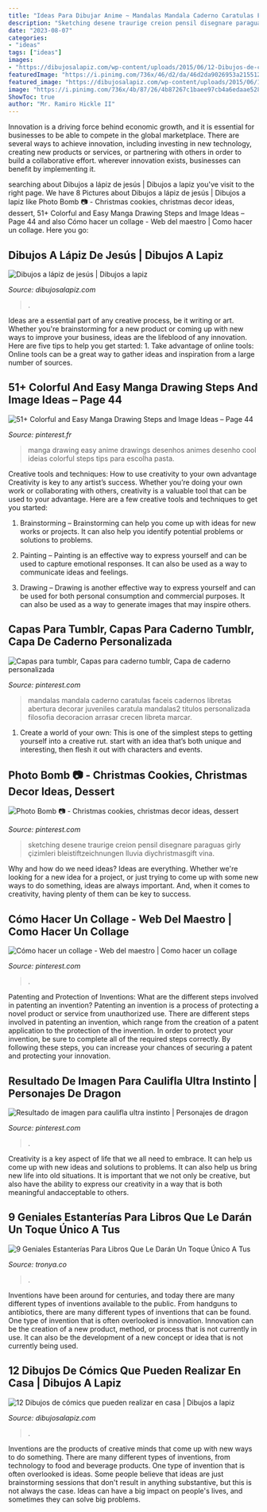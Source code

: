 ```yaml
---
title: "Ideas Para Dibujar Anime ~ Mandalas Mandala Caderno Caratulas Faceis Cadernos Libretas Abertura Decorar Juveniles Caratula Mandalas2 Titulos Personalizada Filosofia Decoracion Arrasar Crecen Libreta Marcar"
description: "Sketching desene traurige creion pensil disegnare paraguas girly çizimleri bleistiftzeichnungen lluvia diychristmasgift vina"
date: "2023-08-07"
categories:
- "ideas"
tags: ["ideas"]
images:
- "https://dibujosalapiz.com/wp-content/uploads/2015/06/12-Dibujos-de-cómics-que-pueden-realizar-en-casa-10.jpg"
featuredImage: "https://i.pinimg.com/736x/46/d2/da/46d2da9026953a215512046398fae259.jpg"
featured_image: "https://dibujosalapiz.com/wp-content/uploads/2015/06/12-Dibujos-de-cómics-que-pueden-realizar-en-casa-10.jpg"
image: "https://i.pinimg.com/736x/4b/87/26/4b87267c1baee97cb4a6edaae5282da6.jpg"
ShowToc: true
author: "Mr. Ramiro Hickle II"
---
```



Innovation is a driving force behind economic growth, and it is essential for businesses to be able to compete in the global marketplace. There are several ways to achieve innovation, including investing in new technology, creating new products or services, or partnering with others in order to build a collaborative effort. wherever innovation exists, businesses can benefit by implementing it.

	

		
searching about Dibujos a lápiz de jesús | Dibujos a lapiz you've visit to the right page. We have 8 Pictures about Dibujos a lápiz de jesús | Dibujos a lapiz like Photo Bomb 📷 - Christmas cookies, christmas decor ideas, dessert, 51+ Colorful and Easy Manga Drawing Steps and Image Ideas – Page 44 and also Cómo hacer un collage - Web del maestro | Como hacer un collage. Here you go:
		
    
## Dibujos A Lápiz De Jesús | Dibujos A Lapiz

<img loading=lazy src="https://dibujosalapiz.com/wp-content/uploads/2014/10/Dibujos-a-lápiz-de-jesús-6.jpg" onerror="this.onerror=null;this.src='https://tse4.mm.bing.net/th?id=OIP.Gw8XotsqJL8zjzr4lRWTaQHaJ4&amp;pid=15.1';" alt="Dibujos a lápiz de jesús | Dibujos a lapiz">

_Source: dibujosalapiz.com_

>. 

	

Ideas are a essential part of any creative process, be it writing or art. Whether you're brainstorming for a new product or coming up with new ways to improve your business, ideas are the lifeblood of any innovation. Here are five tips to help you get started: 1. Take advantage of online tools: Online tools can be a great way to gather ideas and inspiration from a large number of sources.

    
## 51+ Colorful And Easy Manga Drawing Steps And Image Ideas – Page 44

<img loading=lazy src="https://i.pinimg.com/736x/a7/c7/86/a7c78652b8abf53cd5febadfdfbd1572.jpg" onerror="this.onerror=null;this.src='https://tse3.mm.bing.net/th?id=OIP.WggKODwqafLD7mDCsNNeIAHaMW&amp;pid=15.1';" alt="51+ Colorful and Easy Manga Drawing Steps and Image Ideas – Page 44">

_Source: pinterest.fr_

>manga drawing easy anime drawings desenhos animes desenho cool ideias colorful steps tips para escolha pasta. 

	

Creative tools and techniques: How to use creativity to your own advantage
Creativity is key to any artist’s success. Whether you’re doing your own work or collaborating with others, creativity is a valuable tool that can be used to your advantage. Here are a few creative tools and techniques to get you started:
1. Brainstorming – Brainstorming can help you come up with ideas for new works or projects. It can also help you identify potential problems or solutions to problems.

2. Painting – Painting is an effective way to express yourself and can be used to capture emotional responses. It can also be used as a way to communicate ideas and feelings.

3. Drawing – Drawing is another effective way to express yourself and can be used for both personal consumption and commercial purposes. It can also be used as a way to generate images that may inspire others.


    
## Capas Para Tumblr, Capas Para Caderno Tumblr, Capa De Caderno Personalizada

<img loading=lazy src="https://i.pinimg.com/736x/b7/07/e1/b707e10ac1305e81639a023ac67a13f2.jpg" onerror="this.onerror=null;this.src='https://tse4.mm.bing.net/th?id=OIP.O5yUx2gcrcEsAP3dzr2zdwHaNK&amp;pid=15.1';" alt="Capas para tumblr, Capas para caderno tumblr, Capa de caderno personalizada">

_Source: pinterest.com_

>mandalas mandala caderno caratulas faceis cadernos libretas abertura decorar juveniles caratula mandalas2 titulos personalizada filosofia decoracion arrasar crecen libreta marcar. 

	

1. Create a world of your own: This is one of the simplest steps to getting yourself into a creative rut. start with an idea that’s both unique and interesting, then flesh it out with characters and events.

    
## Photo Bomb 📷 - Christmas Cookies, Christmas Decor Ideas, Dessert

<img loading=lazy src="https://i.pinimg.com/736x/46/d2/da/46d2da9026953a215512046398fae259.jpg" onerror="this.onerror=null;this.src='https://tse4.mm.bing.net/th?id=OIP.SBHoafsanCiIW0CcWx6NHgHaKN&amp;pid=15.1';" alt="Photo Bomb 📷 - Christmas cookies, christmas decor ideas, dessert">

_Source: pinterest.com_

>sketching desene traurige creion pensil disegnare paraguas girly çizimleri bleistiftzeichnungen lluvia diychristmasgift vina. 

	

Why and how do we need ideas?
Ideas are everything. Whether we're looking for a new idea for a project, or just trying to come up with some new ways to do something, ideas are always important. And, when it comes to creativity, having plenty of them can be key to success.

    
## Cómo Hacer Un Collage - Web Del Maestro | Como Hacer Un Collage

<img loading=lazy src="https://i.pinimg.com/736x/af/8b/f7/af8bf7a731fa96a4dd0130c17660f2b0.jpg" onerror="this.onerror=null;this.src='https://tse3.mm.bing.net/th?id=OIP.u4GqsHKHX5_R4dv2mGOu7AHaKx&amp;pid=15.1';" alt="Cómo hacer un collage - Web del maestro | Como hacer un collage">

_Source: pinterest.com_

>. 

	

Patenting and Protection of Inventions: What are the different steps involved in patenting an invention?
Patenting an invention is a process of protecting a novel product or service from unauthorized use. There are different steps involved in patenting an invention, which range from the creation of a patent application to the protection of the invention. In order to protect your invention, be sure to complete all of the required steps correctly. By following these steps, you can increase your chances of securing a patent and protecting your innovation.

    
## Resultado De Imagen Para Caulifla Ultra Instinto | Personajes De Dragon

<img loading=lazy src="https://i.pinimg.com/736x/4b/87/26/4b87267c1baee97cb4a6edaae5282da6.jpg" onerror="this.onerror=null;this.src='https://tse3.mm.bing.net/th?id=OIP.VhWFNEDjAm0TAi_lniI8PQHaNK&amp;pid=15.1';" alt="Resultado de imagen para caulifla ultra instinto | Personajes de dragon">

_Source: pinterest.com_

>. 

	

Creativity is a key aspect of life that we all need to embrace. It can help us come up with new ideas and solutions to problems. It can also help us bring new life into old situations. It is important that we not only be creative, but also have the ability to express our creativity in a way that is both meaningful andacceptable to others.

    
## 9 Geniales Estanterías Para Libros Que Le Darán Un Toque Único A Tus

<img loading=lazy src="https://www.tronya.co/wp-content/uploads/2016/05/Estanterias-para-libros-7-768x512.jpg" onerror="this.onerror=null;this.src='https://tse3.mm.bing.net/th?id=OIP.LH9rcnc5Khl9VP3UZOd09wHaE8&amp;pid=15.1';" alt="9 Geniales Estanterías Para Libros Que Le Darán Un Toque Único A Tus">

_Source: tronya.co_

>. 

	

Inventions have been around for centuries, and today there are many different types of inventions available to the public. From handguns to antibiotics, there are many different types of inventions that can be found. One type of invention that is often overlooked is innovation. Innovation can be the creation of a new product, method, or process that is not currently in use. It can also be the development of a new concept or idea that is not currently being used.

    
## 12 Dibujos De Cómics Que Pueden Realizar En Casa | Dibujos A Lapiz

<img loading=lazy src="https://dibujosalapiz.com/wp-content/uploads/2015/06/12-Dibujos-de-cómics-que-pueden-realizar-en-casa-10.jpg" onerror="this.onerror=null;this.src='https://tse4.mm.bing.net/th?id=OIP.Mp1UVCHS9cT4RZ-JqqsCWgHaK5&amp;pid=15.1';" alt="12 Dibujos de cómics que pueden realizar en casa | Dibujos a lapiz">

_Source: dibujosalapiz.com_

>. 

	

Inventions are the products of creative minds that come up with new ways to do something. There are many different types of inventions, from technology to food and beverage products. One type of invention that is often overlooked is ideas. Some people believe that ideas are just brainstorming sessions that don't result in anything substantive, but this is not always the case. Ideas can have a big impact on people's lives, and sometimes they can solve big problems.

